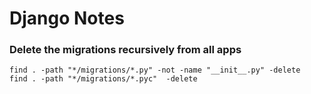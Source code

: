 # Django Notes



### Delete the migrations recursively from all apps
```
find . -path "*/migrations/*.py" -not -name "__init__.py" -delete
find . -path "*/migrations/*.pyc"  -delete
```

